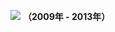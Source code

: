 <!-- # 从入门到精通 -->
<!-- TokenPocket &copy; 2019 -->

![](https://tp-statics.tokenpocket.pro/logo/header-bg.png)
**（2009年 - 2013年）**